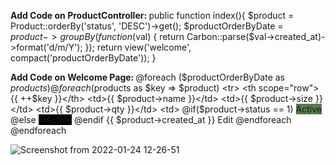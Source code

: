 <b>Add Code on ProductController: </b>
public function index(){
    $product = Product::orderBy('status', 'DESC')->get();
    $productOrderByDate = $product->groupBy(function ($val) {
        return Carbon::parse($val->created_at)->format('d/m/Y');
    });
    return view('welcome', compact('productOrderByDate'));
}

<b>Add Code on Welcome Page: </b>
@foreach ($productOrderByDate as $products)
    @foreach ($products as $key => $product)
    <tr>
    <th scope="row">{{ ++$key }}</th>
    <td>{{ $product->name }}</td>
    <td>{{ $product->size }}</td>
    <td>{{ $product->qty }}</td>
    <td>
    @if($product->status == 1)
        <span class="badge badge-info" style="background: #577e4a; width: 65px;">Active</span>
    @else
        <span class="badge badge-info" style="background: black; width: 65px;">InActive</span>
    @endif
    </td>
    <td>{{ $product->created_at }}</td>
    <td>Edit</td>
    </tr>
    @endforeach
@endforeach

![Screenshot from 2022-01-24 12-26-51](https://user-images.githubusercontent.com/96822921/150732961-505ce637-e606-4637-a30b-b19c0582e1fe.png)
